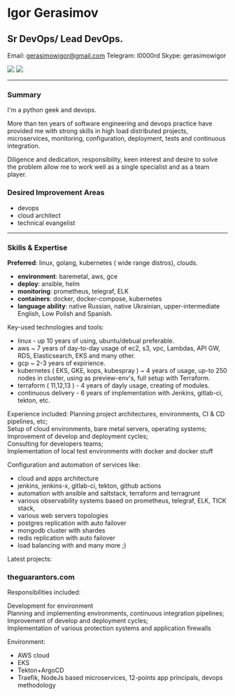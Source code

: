 # Igor Gerasimov

## Sr DevOps/ Lead DevOps.

Email:  gerasimowigor@gmail.com
Telegram:  l0000rd
Skype: gerasimowigor

[![](https://raw.github.com/github/media/master/octocats/blacktocat-32.png)](https://github.com/IgorGerasimov)
[![](https://cdn3.iconfinder.com/data/icons/socialnetworking/32/linkedin.png)](https://www.linkedin.com/in/igor-gerasimow-448b2337/?locale=en_US)

---
### Summary

I'm a python geek and devops.

More than ten years of software engineering and devops practice have provided me with strong skills in high load distributed projects, microservices, monitoring, configuration, deployment, tests and continuous integration.

Diligence and dedication, responsibility, keen interest and desire to solve the problem allow me to work well as a single specialist and as a team player.

### Desired Improvement Areas

- devops
- cloud architect
- technical evangelist

---
### Skills & Expertise

**Preferred**: linux, golang, kubernetes ( wide range distros), clouds.

- **environment**: baremetal, aws, gce
- **deploy**:    ansible, helm 
- **monitoring**:    prometheus, telegraf, ELK
- **containers**:    docker, docker-compose, kubernetes
- **language ability**:    native Russian, native Ukrainian, upper-intermediate English, Low Polish and Spanish.

Key-used technologies and tools: 
 - linux - up 10 years of using, ubuntu/debual preferable.
 - aws ~ 7 years of day-to-day usage of ec2, s3, vpc, Lambdas, API GW, RDS, Elasticsearch, EKS and many other.
 - gcp ~ 2-3 years of expirience.
 - kubernetes ( EKS, GKE, kops, kubespray ) ~ 4 years of usage, up-to 250 nodes in cluster, using as preview-env's, full setup with Terraform.
 - terraform ( 11,12,13 ) - 4 years of dayly usage, creating of modules.
 - continuous delivery - 6 years of implementation with Jenkins, gitlab-ci, tekton, etc. 

Experience included:
Planning project architectures, environments, CI & CD pipelines, etc;  
Setup of cloud environments, bare metal servers, operating systems;  
Improvement of develop and deployment cycles;  
Consulting for developers teams;  
Implementation of local test environments with docker and docker stuff

Configuration and automation of services like:
- cloud and apps architecture
- jenkins, jenkins-x, gitlab-ci, tekton, github actions 
- automation with ansible and saltstack, terraform and terragrunt
- various observability systems based on prometheus, telegraf, ELK, TICK stack, 
- various web servers topologies
- postgres replication with auto failover
- mongodb cluster with shardes
- redis replication with auto failover
- load balancing with
and many more ;)

Latest projects:


### theguarantors.com 

Responsibilities included:

Development for environment  
Planning and implementing environments, continuous integration pipelines;  
Improvement of develop and deployment cycles;  
Implementation of various protection systems and application firewalls

Environment:
- AWS cloud
- EKS
- Tekton+ArgoCD
- Traefik, NodeJs based microservices, 12-points app principals, devops methodology

